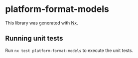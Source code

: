 # platform-format-models

This library was generated with [Nx](https://nx.dev).

## Running unit tests

Run `nx test platform-format-models` to execute the unit tests.
